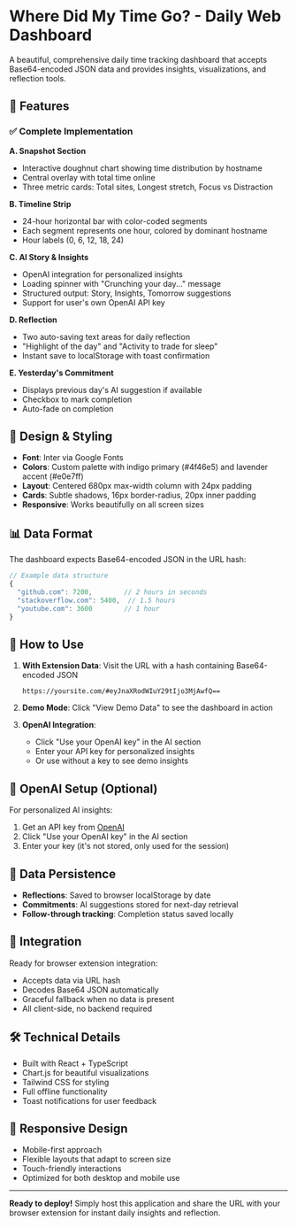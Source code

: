# Where Did My Time Go? - Daily Web Dashboard

A beautiful, comprehensive daily time tracking dashboard that accepts Base64-encoded JSON data and provides insights, visualizations, and reflection tools.

## 🚀 Features

### ✅ Complete Implementation

**A. Snapshot Section**
- Interactive doughnut chart showing time distribution by hostname
- Central overlay with total time online
- Three metric cards: Total sites, Longest stretch, Focus vs Distraction

**B. Timeline Strip** 
- 24-hour horizontal bar with color-coded segments
- Each segment represents one hour, colored by dominant hostname
- Hour labels (0, 6, 12, 18, 24)

**C. AI Story & Insights**
- OpenAI integration for personalized insights
- Loading spinner with "Crunching your day..." message
- Structured output: Story, Insights, Tomorrow suggestions
- Support for user's own OpenAI API key

**D. Reflection**
- Two auto-saving text areas for daily reflection
- "Highlight of the day" and "Activity to trade for sleep"
- Instant save to localStorage with toast confirmation

**E. Yesterday's Commitment**
- Displays previous day's AI suggestion if available
- Checkbox to mark completion
- Auto-fade on completion

## 🎨 Design & Styling

- **Font**: Inter via Google Fonts
- **Colors**: Custom palette with indigo primary (#4f46e5) and lavender accent (#e0e7ff)
- **Layout**: Centered 680px max-width column with 24px padding
- **Cards**: Subtle shadows, 16px border-radius, 20px inner padding
- **Responsive**: Works beautifully on all screen sizes

## 📊 Data Format

The dashboard expects Base64-encoded JSON in the URL hash:

```javascript
// Example data structure
{
  "github.com": 7200,        // 2 hours in seconds
  "stackoverflow.com": 5400,  // 1.5 hours
  "youtube.com": 3600        // 1 hour
}
```

## 🔧 How to Use

1. **With Extension Data**: Visit the URL with a hash containing Base64-encoded JSON
   ```
   https://yoursite.com/#eyJnaXRodWIuY29tIjo3MjAwfQ==
   ```

2. **Demo Mode**: Click "View Demo Data" to see the dashboard in action

3. **OpenAI Integration**: 
   - Click "Use your OpenAI key" in the AI section
   - Enter your API key for personalized insights
   - Or use without a key to see demo insights

## 🔑 OpenAI Setup (Optional)

For personalized AI insights:
1. Get an API key from [OpenAI](https://platform.openai.com/api-keys)
2. Click "Use your OpenAI key" in the AI section
3. Enter your key (it's not stored, only used for the session)

## 💾 Data Persistence

- **Reflections**: Saved to browser localStorage by date
- **Commitments**: AI suggestions stored for next-day retrieval
- **Follow-through tracking**: Completion status saved locally

## 🔗 Integration

Ready for browser extension integration:
- Accepts data via URL hash
- Decodes Base64 JSON automatically
- Graceful fallback when no data is present
- All client-side, no backend required

## 🛠️ Technical Details

- Built with React + TypeScript
- Chart.js for beautiful visualizations
- Tailwind CSS for styling
- Full offline functionality
- Toast notifications for user feedback

## 📱 Responsive Design

- Mobile-first approach
- Flexible layouts that adapt to screen size
- Touch-friendly interactions
- Optimized for both desktop and mobile use

---

**Ready to deploy!** Simply host this application and share the URL with your browser extension for instant daily insights and reflection.